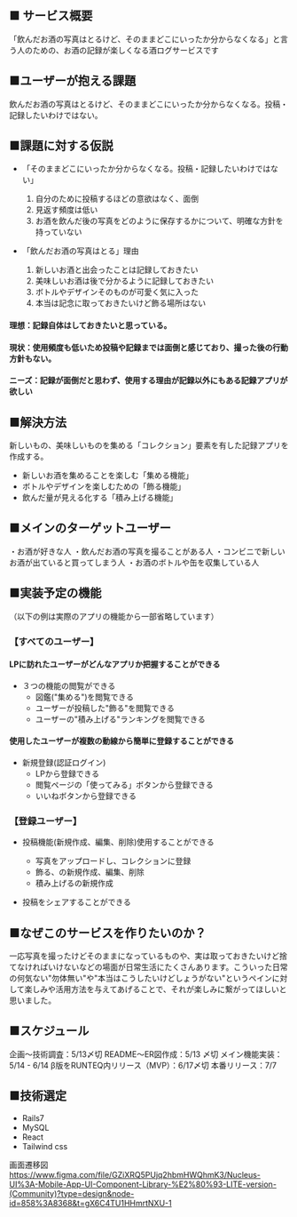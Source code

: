 ## ■ サービス概要
「飲んだお酒の写真はとるけど、そのままどこにいったか分からなくなる」と言う人のための、お酒の記録が楽しくなる酒ログサービスです

## ■ユーザーが抱える課題
飲んだお酒の写真はとるけど、そのままどこにいったか分からなくなる。投稿・記録したいわけではない。

## ■課題に対する仮説

- 「そのままどこにいったか分からなくなる。投稿・記録したいわけではない」
  1. 自分のために投稿するほどの意欲はなく、面倒
  2. 見返す頻度は低い
  3. お酒を飲んだ後の写真をどのように保存するかについて、明確な方針を持っていない

- 「飲んだお酒の写真はとる」理由
  1. 新しいお酒と出会ったことは記録しておきたい
  2. 美味しいお酒は後で分かるように記録しておきたい
  3. ボトルやデザインそのものが可愛く気に入った
  4. 本当は記念に取っておきたいけど飾る場所はない
#### 理想：記録自体はしておきたいと思っている。
#### 現状：使用頻度も低いため投稿や記録までは面倒と感じており、撮った後の行動方針もない。
#### ニーズ：記録が面倒だと思わず、使用する理由が記録以外にもある記録アプリが欲しい

## ■解決方法
新しいもの、美味しいものを集める「コレクション」要素を有した記録アプリを作成する。
- 新しいお酒を集めることを楽しむ「集める機能」
- ボトルやデザインを楽しむための「飾る機能」
- 飲んだ量が見える化する「積み上げる機能」

## ■メインのターゲットユーザー
・お酒が好きな人
・飲んだお酒の写真を撮ることがある人
・コンビニで新しいお酒が出ていると買ってしまう人
・お酒のボトルや缶を収集している人

## ■実装予定の機能
（以下の例は実際のアプリの機能から一部省略しています）

### 【すべてのユーザー】
#### LPに訪れたユーザーがどんなアプリか把握することができる
- ３つの機能の閲覧ができる
  - 図鑑("集める")を閲覧できる
  - ユーザーが投稿した"飾る"を閲覧できる
  - ユーザーの"積み上げる"ランキングを閲覧できる
#### 使用したユーザーが複数の動線から簡単に登録することができる
- 新規登録(認証ログイン)
  - LPから登録できる
  - 閲覧ページの「使ってみる」ボタンから登録できる
  - いいねボタンから登録できる

### 【登録ユーザー】
- 投稿機能(新規作成、編集、削除)使用することができる
  - 写真をアップロードし、コレクションに登録
  - 飾る、の新規作成、編集、削除
  - 積み上げるの新規作成

- 投稿をシェアすることができる

## ■なぜこのサービスを作りたいのか？

一応写真を撮ったけどそのままになっているものや、実は取っておきたいけど捨てなければいけないなどの場面が日常生活にたくさんあります。こういった日常の何気ない"勿体無い"や"本当はこうしたいけどしょうがない"というペインに対して楽しみや活用方法を与えてあげることで、それが楽しみに繋がってほしいと思いました。

## ■スケジュール

企画〜技術調査：5/13〆切
README〜ER図作成：5/13 〆切
メイン機能実装：5/14 - 6/14
β版をRUNTEQ内リリース（MVP）：6/17〆切
本番リリース：7/7

## ■技術選定

- Rails7
- MySQL
- React
- Tailwind css

画面遷移図
https://www.figma.com/file/GZiXRQ5PUjq2hbmHWQhmK3/Nucleus-UI%3A-Mobile-App-UI-Component-Library-%E2%80%93-LITE-version-(Community)?type=design&node-id=858%3A8368&t=gX6C4TU1HHmrtNXU-1